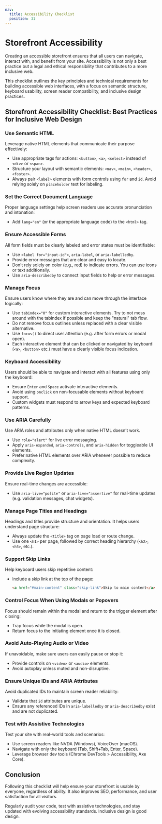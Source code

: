 ```yaml
---
nav:
  title: Accessibility Checklist
  position: 31
---
```


# Storefront Accessibility

Creating an accessible storefront ensures that all users can navigate, interact with, and benefit from your site. Accessibility is not only a best practice but a legal and ethical responsibility that contributes to a more inclusive web.

This checklist outlines the key principles and technical requirements for building accessible web interfaces, with a focus on semantic structure, keyboard usability, screen reader compatibility, and inclusive design practices.

## Storefront Accessibility Checklist: Best Practices for Inclusive Web Design

### Use Semantic HTML

Leverage native HTML elements that communicate their purpose effectively:

- Use appropriate tags for actions: `<button>`, `<a>`, `<select>` instead of `<div>` or `<span>`.
- Structure your layout with semantic elements: `<nav>`, `<main>`, `<header>`, `<footer>`.
- Always pair `<label>` elements with form controls using `for` and `id`. Avoid relying solely on `placeholder` text for labeling.

### Set the Correct Document Language

Proper language settings help screen readers use accurate pronunciation and intonation:

- Add `lang="en"` (or the appropriate language code) to the `<html>` tag.

### Ensure Accessible Forms

All form fields must be clearly labeled and error states must be identifiable:

- Use `<label for="input-id">`, `aria-label`, or `aria-labelledby`.
- Provide error messages that are clear and easy to locate.
- Don’t rely solely on color (e.g., red) to indicate errors. You can use icons or text additionally.
- Use `aria-describedby` to connect input fields to help or error messages.

### Manage Focus

Ensure users know where they are and can move through the interface logically:

- Use `tabindex="0"` for custom interactive elements. Try to not mess around with the tabindex if possible and keep the "natural" tab flow.
- Do not remove focus outlines unless replaced with a clear visible alternative.
- Use `focus()` to direct user attention (e.g. after form errors or modal open).
- Each interactive element that can be clicked or navigated by keyboard (`<a>`, `<button>` etc.) must have a clearly visible focus indication.

### Keyboard Accessibility

Users should be able to navigate and interact with all features using only the keyboard:

- Ensure `Enter` and `Space` activate interactive elements.
- Avoid using `onclick` on non-focusable elements without keyboard support.
- Custom widgets must respond to arrow keys and expected keyboard patterns.

### Use ARIA Carefully

Use ARIA roles and attributes only when native HTML doesn’t work.

- Use `role="alert"` for live error messaging.
- Apply `aria-expanded`, `aria-controls`, and `aria-hidden` for toggleable UI elements.
- Prefer native HTML elements over ARIA whenever possible to reduce complexity.

### Provide Live Region Updates

Ensure real-time changes are accessible:

- Use `aria-live="polite"` or `aria-live="assertive"` for real-time updates (e.g. validation messages, chat widgets).

### Manage Page Titles and Headings

Headings and titles provide structure and orientation. It helps users understand page structure:

- Always update the `<title>`  tag on page load or route change.
- Use one `<h1>` per page, followed by correct heading hierarchy (`<h2>`, `<h3>`, etc.).

### Support Skip Links

Help keyboard users skip repetitive content:

- Include a skip link at the top of the page:
  
  ```html
  <a href="#main-content" class="skip-link">Skip to main content</a>
  ```

### Control Focus When Using Modals or Popovers

Focus should remain within the modal and return to the trigger element after closing:

- Trap focus while the modal is open.
- Return focus to the initiating element once it is closed.

### Avoid Auto-Playing Audio or Video

If unavoidable, make sure users can easily pause or stop it:

- Provide controls on `<video>` or `<audio>` elements.
- Avoid autoplay unless muted and non-disruptive.

### Ensure Unique IDs and ARIA Attributes

Avoid duplicated IDs to maintain screen reader reliability:

- Validate that `id` attributes are unique.
- Ensure any referenced IDs in `aria-labelledby` or `aria-describedby` exist and are not duplicated.

### Test with Assistive Technologies

Test your site with real-world tools and scenarios:

- Use screen readers like NVDA (Windows), VoiceOver (macOS).
- Navigate with only the keyboard (Tab, Shift+Tab, Enter, Space).
- Leverage browser dev tools (Chrome DevTools > Accessibility, Axe Core).

## Conclusion

Following this checklist will help ensure your storefront is usable by everyone, regardless of ability. It also improves SEO, performance, and user satisfaction for all visitors.

Regularly audit your code, test with assistive technologies, and stay updated with evolving accessibility standards. Inclusive design is good design.
